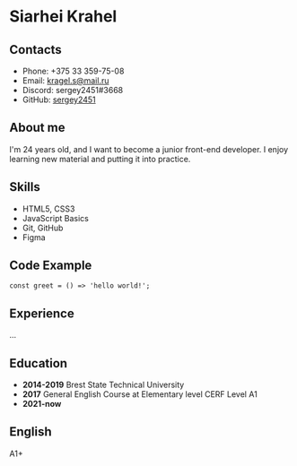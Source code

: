 # Siarhei Krahel
## Contacts
  * Phone: +375 33 359-75-08
  * Email: kragel.s@mail.ru
  * Discord: sergey2451#3668
  * GitHub: [sergey2451](https://github.com/sergey2451)

## About me
I'm 24 years old, and I want to become a junior front-end developer. 
I enjoy learning new material and putting it into practice.
## Skills
  * HTML5, CSS3
  * JavaScript Basics
  * Git, GitHub
  * Figma

## Code Example
`const greet = () => 'hello world!';`
## Experience
...
## Education
  * **2014-2019** Brest State Technical University      
  * **2017** General English Course at Elementary level CERF Level A1      
  * **2021-now** 

## English
A1+